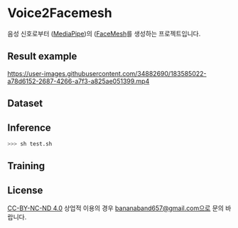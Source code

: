 # Voice2Facemesh

음성 신호로부터 ([MediaPipe](https://google.github.io/mediapipe/))의 ([FaceMesh](https://google.github.io/mediapipe/solutions/face_mesh.html)를 생성하는 프로젝트입니다.

## Result example
https://user-images.githubusercontent.com/34882690/183585022-a78d6152-2687-4266-a7f3-a825ae051399.mp4

## Dataset

## Inference
```python
>>> sh test.sh
```

## Training

## License
[CC-BY-NC-ND 4.0](https://creativecommons.org/licenses/by-nc-nd/4.0/)
상업적 이용의 경우 bananaband657@gmail.com으로 문의 바랍니다.
